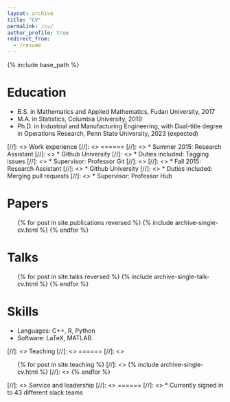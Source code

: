 ```yaml
---
layout: archive
title: "CV"
permalink: /cv/
author_profile: true
redirect_from:
  - /resume
---
```


{% include base_path %}

Education
======
* B.S. in Mathematics and Applied Mathematics, Fudan University, 2017
* M.A. in Statistics, Columbia University, 2019
* Ph.D. in Industrial and Manufacturing Engineering, with Dual-title degree in Operations Research, Penn State University, 2023 (expected)

[//]: <> Work experience
[//]: <> ======
[//]: <> * Summer 2015: Research Assistant
[//]: <>   * Github University
[//]: <>   * Duties included: Tagging issues
[//]: <>   * Supervisor: Professor Git
[//]: <> 
[//]: <> * Fall 2015: Research Assistant
[//]: <>   * Github University
[//]: <>   * Duties included: Merging pull requests
[//]: <>  * Supervisor: Professor Hub

Papers
======
  <ul>{% for post in site.publications reversed %}
    {% include archive-single-cv.html %}
  {% endfor %}</ul>
  
Talks
======
  <ul>{% for post in site.talks reversed %}
    {% include archive-single-talk-cv.html %}
  {% endfor %}</ul>
  
Skills
======
* Languages: C++, R, Python
* Software: LaTeX, MATLAB.

[//]: <> Teaching
[//]: <> ======
[//]: <>   <ul>{% for post in site.teaching %}
[//]: <>     {% include archive-single-cv.html %}
[//]: <>   {% endfor %}</ul>
  
[//]: <> Service and leadership
[//]: <> ======
[//]: <> * Currently signed in to 43 different slack teams
